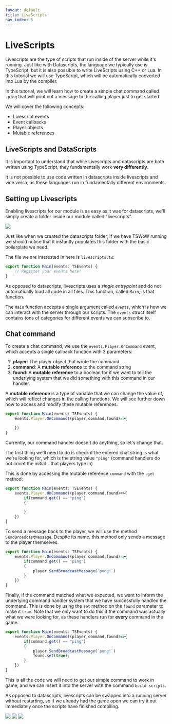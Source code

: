 ```yaml
---
layout: default
title: LiveScripts
nav_index: 5
---
```


# LiveScripts

Livescripts are the type of scripts that run inside of the server while it's running. Just like with Datascripts, the language we typically use is TypeScript, but it is also possible to write LiveScripts using C++ or Lua. In this tutorial we will use TypeScript, which will be automatically converted into Lua by the compiler.

In this tutorial, we will learn how to create a simple chat command called `.ping` that will print out a message to the calling player just to get started.

We will cover the following concepts:

- Livescript events
- Event callbacks
- Player objects
- Mutable references

## LiveScripts and DataScripts

It is important to understand that while Livescripts and datascripts are both written using TypeScript, they fundamentally work **very differently**.

It is not possible to use code written in datascripts inside livescripts and vice versa, as these languages run in fundamentally different environments.

## Setting up Livescripts

Enabling livescripts for our module is as easy as it was for datascripts, we'll simply create a folder inside our module called "livescripts".

<img class="mi ili" src="https://i.imgur.com/MIyYzoK.png">

Just like when we created the datascripts folder, if we have TSWoW running we should notice that it instantly populates this folder with the basic boilerplate we need.

The file we are interested in here is `livescripts.ts`:

```ts
export function Main(events: TSEvents) {
    // Register your events here!
}
```

As opposed to datascripts, livescripts uses a _single entrypoint_ and do not automatically load all code in all files. This function, called `Main`, is that function.

The `Main` function accepts a single argument called `events`, which is how we can interact with the server through our scripts. The `events` struct itself contains tons of categories for different events we can subscribe to.

## Chat command

To create a chat command, we use the `events.Player.OnCommand` event, which accepts a single callback function with 3 parameters:

1. **player**: The player object that wrote the command
2. **command**: A **mutable reference** to the command string
3. **found**: A **mutable reference** to a boolean for if we want to tell the underlying system that we did something with this command in our handler.

A **mutable reference** is a type of variable that we can change the value of, which will reflect changes in the calling functions. We will see further down how to access and modify these mutable references.

```ts
export function Main(events: TSEvents) {
    events.Player.OnCommand((player,command,found)=>{

    })
}
```

Currently, our command handler doesn't do anything, so let's change that.

The first thing we'll need to do is check if the entered chat string is what we're looking for, which is the string value `"ping"` (command handlers do not count the initial `.` that players type in)

This is done by accessing the mutable reference `command` with the `.get` method:

```ts
export function Main(events: TSEvents) {
    events.Player.OnCommand((player,command,found)=>{
        if(command.get() == "ping")
        {

        }
    })
}
```

To send a message back to the player, we will use the method `SendBroadcastMessage`. Despite its name, this method only sends a message to the player themselves.

```ts
export function Main(events: TSEvents) {
    events.Player.OnCommand((player,command,found)=>{
        if(command.get() == "ping")
        {
            player.SendBroadcastMessage(`pong!`)
        }
    })
}
```

Finally, if the command matched what we expected, we want to inform the underlying command handler system that we have successfully handled the command. This is done by using the `set` method on the `found` parameter to make it `true`. Note that we only want to do this if the command was actually what we were looking for, as these handlers run for **every** command in the game.

```ts
export function Main(events: TSEvents) {
    events.Player.OnCommand((player,command,found)=>{
        if(command.get() == "ping")
        {
            player.SendBroadcastMessage(`pong!`)
            found.set(true);
        }
    })
}
```

This is all the code we will need to get our simple command to work in game, and we can insert it into the server with the command `build scripts`.

As opposed to datascripts, livescripts can be swapped into a running server without restarting, so if we already had the game open we can try it out immediately once the scripts have finished compiling.

<img class="mi ili" src="https://i.imgur.com/DY86xAy.png">

<img class="mi ili" src="https://i.imgur.com/7qQ8XO2.png">

<img class="mi ili" src="https://i.imgur.com/FnloNlx.png">